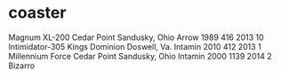 # coaster
Magnum XL-200	Cedar Point	Sandusky, Ohio	Arrow	1989	416	2013
10	Intimidator-305	Kings Dominion	Doswell, Va.	Intamin	2010	412	2013
1	Millennium Force	Cedar Point	Sandusky, Ohio	Intamin	2000	1139	2014
2	Bizarro
